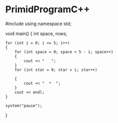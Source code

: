 # PrimidProgramC++
#include <iostream>
using namespace std;

void main()
{
	int space, rows;

	for (int i = 0; i <= 5; i++)
	{
		for (int space = 0; space < 5 - i; space++)
		{
			cout << "   ";
		}
		for (int star = 0; star < i; star++)

		{
			cout << "  *  ";
		}
		cout << endl;
	}

	system("pause");
}
